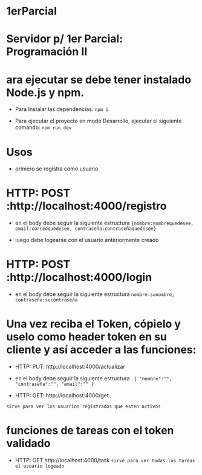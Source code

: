 # 1erParcial

# Servidor p/ 1er Parcial: Programación II

# ara ejecutar se debe tener instalado Node.js y npm.

* Para Instalar las dependencias:
 `npm i`

* Para ejecutar el proyecto en modo Desarrollo, ejecutar el siguiente comando:
 `npm run dev`

# Usos

* primero se registra como usuario

# HTTP: POST :http://localhost:4000/registro

 * en el body debe seguir la siguiente estructura 
 `{nombre:nombrequedesee,
  email:correoquedesee,
  contraseña:contraseñaquedesee}`
  
  * luego debe logearse con el usuario anteriormente creado
  
  # HTTP: POST :http://localhost:4000/login

 * en el body debe seguir la siguiente estructura
  `nombre:sunombre,
  contraseña:sucontraseña`
  
  # Una vez reciba el Token, cópielo y uselo como header token en su cliente y así acceder a las funciones:
  
  * HTTP: PUT: http://localhost:4000/actualizar
  * en el body debe seguir la siguiente estructura 
  ` {
		 "nombre":"",
		 "contraseña":"",
     "email":""
	 }`
  
  * HTTP: GET: http://localhost:4000/get
  
  `sirve para ver los usuarios registrados que esten activos` 
  
  # funciones de tareas con el token validado 
  
  * HTTP: GET http://localhost:4000/task
  `sirve para ver todas las tareas el usuario logeado`
  
  
  
